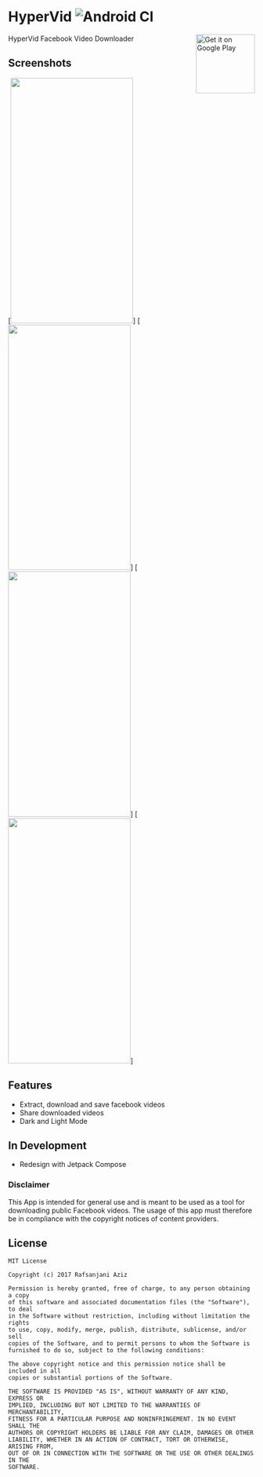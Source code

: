 # HyperVid ![Android CI](https://github.com/rafsanjani/HyperVid/workflows/Android%20CI/badge.svg)

[<img align="right" alt="Get it on Google Play" height="120" src="https://play.google.com/intl/en_us/badges/images/generic/en_badge_web_generic.png">](https://play.google.com/store/apps/details?id=com.foreverrafs.hypervid)

HyperVid Facebook Video Downloader

## Screenshots
[<img height="500" width="250" src="https://github.com/rafsanjani/HyperVid/blob/master/screenshots/dark.png">]
[<img height="500" width="250" src="https://github.com/rafsanjani/HyperVid/blob/master/screenshots/empty.png">]
[<img height="500" width="250" src="https://github.com/rafsanjani/HyperVid/blob/master/screenshots/menu.png">]
[<img height="500" width="250" src="https://github.com/rafsanjani/HyperVid/blob/master/screenshots/videolist.png">]


## Features
* Extract, download and save facebook videos
* Share downloaded videos
* Dark and Light Mode

## In Development
* Redesign with Jetpack Compose


### Disclaimer
This App is intended for general use and is meant to be used as a tool for downloading public Facebook videos.
The usage of this app must therefore be in compliance with the copyright notices of content providers.


License
-------

    MIT License

    Copyright (c) 2017 Rafsanjani Aziz

    Permission is hereby granted, free of charge, to any person obtaining a copy
    of this software and associated documentation files (the "Software"), to deal
    in the Software without restriction, including without limitation the rights
    to use, copy, modify, merge, publish, distribute, sublicense, and/or sell
    copies of the Software, and to permit persons to whom the Software is
    furnished to do so, subject to the following conditions:

    The above copyright notice and this permission notice shall be included in all
    copies or substantial portions of the Software.

    THE SOFTWARE IS PROVIDED "AS IS", WITHOUT WARRANTY OF ANY KIND, EXPRESS OR
    IMPLIED, INCLUDING BUT NOT LIMITED TO THE WARRANTIES OF MERCHANTABILITY,
    FITNESS FOR A PARTICULAR PURPOSE AND NONINFRINGEMENT. IN NO EVENT SHALL THE
    AUTHORS OR COPYRIGHT HOLDERS BE LIABLE FOR ANY CLAIM, DAMAGES OR OTHER
    LIABILITY, WHETHER IN AN ACTION OF CONTRACT, TORT OR OTHERWISE, ARISING FROM,
    OUT OF OR IN CONNECTION WITH THE SOFTWARE OR THE USE OR OTHER DEALINGS IN THE
    SOFTWARE.


